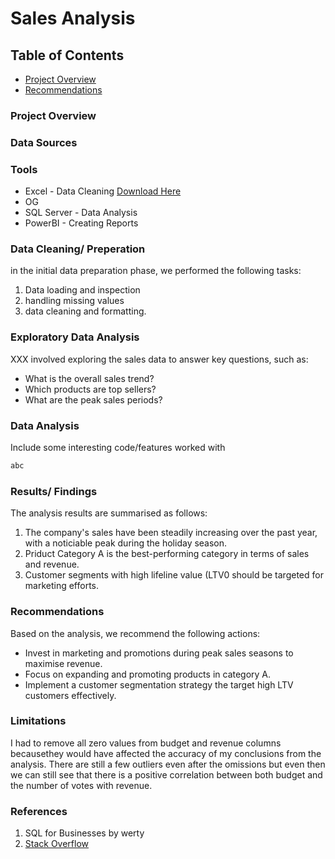# Sales Analysis
## Table of Contents
- [Project Overview](#project_overview)
- [Recommendations](#recommnendations)

### Project Overview  
### Data Sources 
### Tools 
- Excel - Data Cleaning [Download Here](link)
- OG     
- SQL Server - Data Analysis 
- PowerBI - Creating Reports

### Data Cleaning/ Preperation 
in the initial data preparation phase, we performed the following tasks:
1. Data loading and inspection
2. handling missing values
3. data cleaning and formatting.

### Exploratory Data Analysis 
XXX involved exploring the sales data to answer key questions, such as: 
- What is the overall sales trend?
- Which products are top sellers?
- What are the peak sales periods?
  
### Data Analysis 
Include some interesting code/features worked with
```SQL
abc
```

### Results/ Findings 
The analysis results are summarised as follows: 
1. The company's sales have been steadily increasing over the past year, with a noticiable peak during the holiday season.
2. Priduct Category A is the best-performing category in terms of sales and revenue.
3. Customer segments with high lifeline value (LTV0 should be targeted for marketing efforts.
   

### Recommendations 
Based on the analysis, we recommend the following actions: 
- Invest in marketing and promotions during peak sales seasons to maximise revenue.
- Focus on expanding and promoting products in category A.
- Implement a customer segmentation strategy the target high LTV customers effectively.

  
### Limitations 
I had to remove all zero values from budget and revenue columns becausethey would have affected the accuracy of my conclusions from the analysis. There are still a few outliers even after the omissions but even then we can still see that there is a positive correlation between both budget and the number of votes with revenue. 


### References 
1. SQL for Businesses by werty
2. [Stack Overflow](link)
